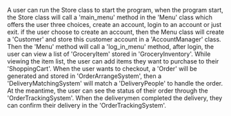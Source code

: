 A user can run the Store class to start the program, when the program start, the Store class will call a 'main_menu' method in the 'Menu' class which offers the user three choices, create an account, login to an account or just exit. if the user choose to create an account, then the Menu class will create a 'Customer' and store this customer account in a 'AccountManager' class. Then the 'Menu' method will call a 'log_in_menu' method, after login, the user can view a list of 'GroceryItem' stored in 'GroceryInventory'. While viewing the item list, the user can add items they want to purchase to their 'ShoppingCart'. When the user wants to checkout, a 'Order' will be generated and stored in 'OrderArrangeSystem', then a 'DeliveryMatchingSystem' will match a 'DeliveryPeople' to handle the order. At the meantime, the user can see the status of their order through the 'OrderTrackingSystem'. When the deliverymen completed the delivery, they can confirm their delivery in the 'OrderTrackingSystem'.

